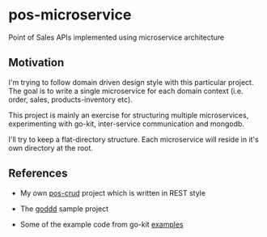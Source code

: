 # pos-microservice

Point of Sales APIs implemented using microservice architecture

## Motivation

I'm trying to follow domain driven design style with this particular project.
The goal is to write a single microservice for each domain context (i.e. order, sales, products-inventory etc).

This project is mainly an exercise for structuring multiple microservices, experimenting with go-kit, inter-service communication and mongodb.

I'll try to keep a flat-directory structure. Each microservice will reside in it's own directory at the root.

## References

- My own [pos-crud](https://github.com/nassah221/pos-crud/blob/main/sales-api/api/cashier.go) project which is written in REST style

- The [goddd](https://github.com/marcusolsson/goddd) sample project

- Some of the example code from go-kit [examples](https://github.com/go-kit/examples)